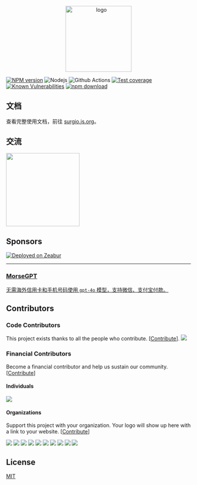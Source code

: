 <p align="center">
  <a href="https://surgio.js.org/" target="_blank">
    <img width="180" src="docs/.vuepress/public/surgio-icon.png" alt="logo">
  </a>
</p>

[![NPM version][npm-image]][npm-url]
![Nodejs][nodejs-version]
![Github Actions][github-actions-image]
[![Test coverage][codecov-image]][codecov-url]
[![Known Vulnerabilities][snyk-image]][snyk-url]
[![npm download][download-image]][download-url]

[npm-image]: https://img.shields.io/npm/v/surgio.svg?style=flat-square
[npm-url]: https://npmjs.org/package/surgio
[codecov-image]: https://codecov.io/gh/surgioproject/surgio/branch/master/graph/badge.svg
[codecov-url]: https://codecov.io/gh/surgioproject/surgio
[snyk-image]: https://snyk.io/test/npm/surgio/badge.svg?style=flat-square
[snyk-url]: https://snyk.io/test/npm/surgio
[download-image]: https://img.shields.io/npm/dm/surgio.svg?style=flat-square
[download-url]: https://npmjs.org/package/surgio
[github-actions-image]: https://github.com/surgioproject/surgio/workflows/Node%20CI/badge.svg
[nodejs-version]: https://img.shields.io/node/v/surgio

## 文档

查看完整使用文档，前往 [surgio.js.org](https://surgio.js.org)。

## 交流

[<img width="200px" src="docs/.vuepress/public/join-telegram.png" />](https://t.me/surgiotg)

## Sponsors

[![Deployed on Zeabur](https://zeabur.com/deployed-on-zeabur-dark.svg)](https://zeabur.com?referralCode=geekdada&utm_source=geekdada&utm_campaign=oss)

---

### [MorseGPT][morse-link]

[无需海外信用卡和手机号码使用 `gpt-4o` 模型，支持微信、支付宝付款。][morse-link]

[morse-link]: https://morsegpt.net/?utm_source=surgio

## Contributors

### Code Contributors

This project exists thanks to all the people who contribute. [[Contribute](CONTRIBUTING.md)].
<a href="https://github.com/surgioproject/surgio/graphs/contributors"><img src="https://opencollective.com/surgio/contributors.svg?width=890&button=false" /></a>

### Financial Contributors

Become a financial contributor and help us sustain our community. [[Contribute](https://opencollective.com/surgio/contribute)]

#### Individuals

<a href="https://opencollective.com/surgio"><img src="https://opencollective.com/surgio/individuals.svg?width=890"></a>

#### Organizations

Support this project with your organization. Your logo will show up here with a link to your website. [[Contribute](https://opencollective.com/surgio/contribute)]

<a href="https://opencollective.com/surgio/organization/0/website"><img src="https://opencollective.com/surgio/organization/0/avatar.svg"></a>
<a href="https://opencollective.com/surgio/organization/1/website"><img src="https://opencollective.com/surgio/organization/1/avatar.svg"></a>
<a href="https://opencollective.com/surgio/organization/2/website"><img src="https://opencollective.com/surgio/organization/2/avatar.svg"></a>
<a href="https://opencollective.com/surgio/organization/3/website"><img src="https://opencollective.com/surgio/organization/3/avatar.svg"></a>
<a href="https://opencollective.com/surgio/organization/4/website"><img src="https://opencollective.com/surgio/organization/4/avatar.svg"></a>
<a href="https://opencollective.com/surgio/organization/5/website"><img src="https://opencollective.com/surgio/organization/5/avatar.svg"></a>
<a href="https://opencollective.com/surgio/organization/6/website"><img src="https://opencollective.com/surgio/organization/6/avatar.svg"></a>
<a href="https://opencollective.com/surgio/organization/7/website"><img src="https://opencollective.com/surgio/organization/7/avatar.svg"></a>
<a href="https://opencollective.com/surgio/organization/8/website"><img src="https://opencollective.com/surgio/organization/8/avatar.svg"></a>
<a href="https://opencollective.com/surgio/organization/9/website"><img src="https://opencollective.com/surgio/organization/9/avatar.svg"></a>

## License

[MIT](https://github.com/surgioproject/surgio/blob/master/LICENSE)
